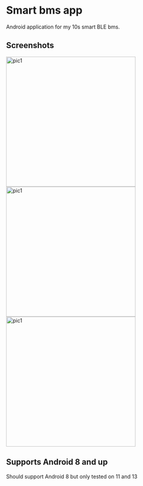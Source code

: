 # Smart bms app
Android application for my 10s smart BLE bms.

## Screenshots

<img src="https://github.com/TimBilliet/smart-bms-app/assets/47719114/f38758e6-a55d-4238-864e-99e6ce609833" alt="pic1" width="350"/> 

<img src="https://github.com/TimBilliet/smart-bms-app/assets/47719114/7fd9063e-8753-4cb1-9c70-1cfe776654de" alt="pic1" width="350"/>  

<img src="https://github.com/TimBilliet/smart-bms-app/assets/47719114/8b3788f3-e00a-47ee-ae0d-01baa2d94624" alt="pic1" width="350"/>  

## Supports Android 8 and up
Should support Android 8 but only tested on 11 and 13
